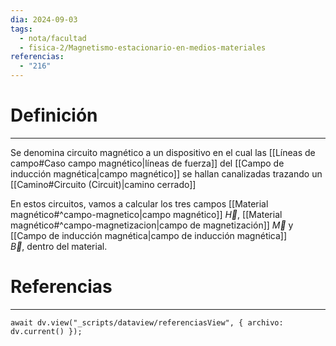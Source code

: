 ```yaml
---
dia: 2024-09-03
tags:
  - nota/facultad
  - fisica-2/Magnetismo-estacionario-en-medios-materiales
referencias:
  - "216"
---
```

# Definición
---
Se denomina circuito magnético a un dispositivo en el cual las [[Líneas de campo#Caso campo magnético|líneas de fuerza]] del [[Campo de inducción magnética|campo magnético]] se hallan canalizadas trazando un [[Camino#Circuito (Circuit)|camino cerrado]]

En estos circuitos, vamos a calcular los tres campos [[Material magnético#^campo-magnetico|campo magnético]] $\vec{H}$, [[Material magnético#^campo-magnetizacion|campo de magnetización]] $\vec{M}$ y [[Campo de inducción magnética|campo de inducción magnética]] $\vec{B}$, dentro del material.

# Referencias
---
```dataviewjs
await dv.view("_scripts/dataview/referenciasView", { archivo: dv.current() });
```